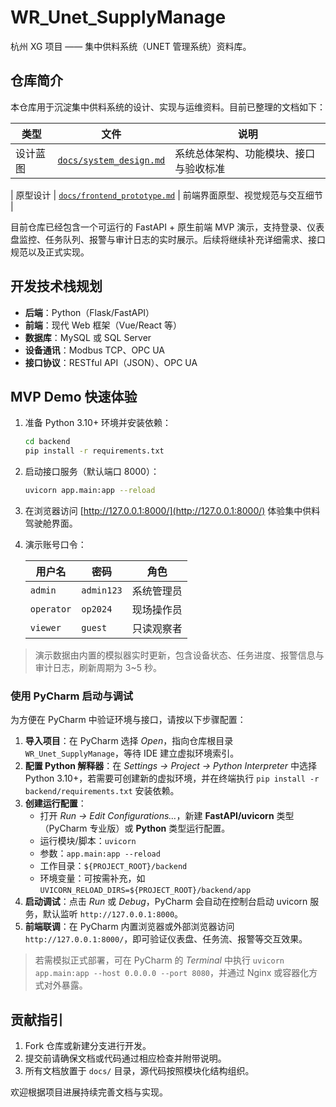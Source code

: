 # WR_Unet_SupplyManage

杭州 XG 项目 —— 集中供料系统（UNET 管理系统）资料库。

## 仓库简介

本仓库用于沉淀集中供料系统的设计、实现与运维资料。目前已整理的文档如下：

| 类型     | 文件                                     | 说明                                 |
|----------|------------------------------------------|--------------------------------------|
| 设计蓝图 | [`docs/system_design.md`](docs/system_design.md) | 系统总体架构、功能模块、接口与验收标准 |

| 原型设计 | [`docs/frontend_prototype.md`](docs/frontend_prototype.md) | 前端界面原型、视觉规范与交互细节       |

目前仓库已经包含一个可运行的 FastAPI + 原生前端 MVP 演示，支持登录、仪表盘监控、任务队列、报警与审计日志的实时展示。后续将继续补充详细需求、接口规范以及正式实现。


## 开发技术栈规划

* **后端**：Python（Flask/FastAPI）
* **前端**：现代 Web 框架（Vue/React 等）
* **数据库**：MySQL 或 SQL Server
* **设备通讯**：Modbus TCP、OPC UA
* **接口协议**：RESTful API（JSON）、OPC UA


## MVP Demo 快速体验

1. 准备 Python 3.10+ 环境并安装依赖：

   ```bash
   cd backend
   pip install -r requirements.txt
   ```

2. 启动接口服务（默认端口 8000）：

   ```bash
   uvicorn app.main:app --reload
   ```

3. 在浏览器访问 [http://127.0.0.1:8000/](http://127.0.0.1:8000/) 体验集中供料驾驶舱界面。

4. 演示账号口令：

   | 用户名    | 密码      | 角色         |
   |-----------|-----------|--------------|
   | `admin`   | `admin123`| 系统管理员   |
   | `operator`| `op2024`  | 现场操作员   |
   | `viewer`  | `guest`   | 只读观察者   |

> 演示数据由内置的模拟器实时更新，包含设备状态、任务进度、报警信息与审计日志，刷新周期为 3~5 秒。

### 使用 PyCharm 启动与调试

为方便在 PyCharm 中验证环境与接口，请按以下步骤配置：

1. **导入项目**：在 PyCharm 选择 *Open*，指向仓库根目录 `WR_Unet_SupplyManage`，等待 IDE 建立虚拟环境索引。
2. **配置 Python 解释器**：在 *Settings → Project → Python Interpreter* 中选择 Python 3.10+，若需要可创建新的虚拟环境，并在终端执行 `pip install -r backend/requirements.txt` 安装依赖。
3. **创建运行配置**：
   - 打开 *Run → Edit Configurations…*，新建 **FastAPI/uvicorn** 类型（PyCharm 专业版）或 **Python** 类型运行配置。
   - 运行模块/脚本：`uvicorn`
   - 参数：`app.main:app --reload`
   - 工作目录：`${PROJECT_ROOT}/backend`
   - 环境变量：可按需补充，如 `UVICORN_RELOAD_DIRS=${PROJECT_ROOT}/backend/app`
4. **启动调试**：点击 *Run* 或 *Debug*，PyCharm 会自动在控制台启动 uvicorn 服务，默认监听 `http://127.0.0.1:8000`。
5. **前端联调**：在 PyCharm 内置浏览器或外部浏览器访问 `http://127.0.0.1:8000/`，即可验证仪表盘、任务流、报警等交互效果。

> 若需模拟正式部署，可在 PyCharm 的 *Terminal* 中执行 `uvicorn app.main:app --host 0.0.0.0 --port 8080`，并通过 Nginx 或容器化方式对外暴露。


## 贡献指引

1. Fork 仓库或新建分支进行开发。
2. 提交前请确保文档或代码通过相应检查并附带说明。
3. 所有文档放置于 `docs/` 目录，源代码按照模块化结构组织。

欢迎根据项目进展持续完善文档与实现。
